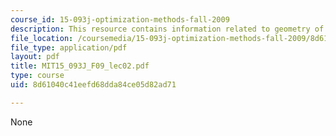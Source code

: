 ```yaml
---
course_id: 15-093j-optimization-methods-fall-2009
description: This resource contains information related to geometry of linear optimization.
file_location: /coursemedia/15-093j-optimization-methods-fall-2009/8d61040c41eefd68dda84ce05d82ad71_MIT15_093J_F09_lec02.pdf
file_type: application/pdf
layout: pdf
title: MIT15_093J_F09_lec02.pdf
type: course
uid: 8d61040c41eefd68dda84ce05d82ad71

---
```

None